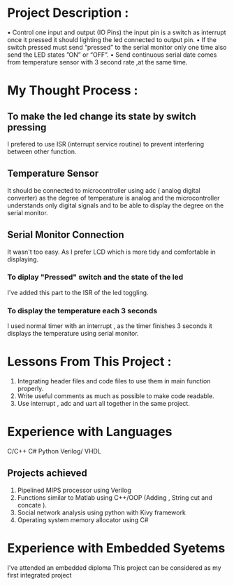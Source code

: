 # Project Description :

•	Control one input and output (IO Pins) the input pin is a switch as interrupt once it pressed it should lighting the led connected to output pin.
•	If the switch pressed must send “pressed” to the serial monitor only one time also send the LED states ”ON” or “OFF”.
•	Send continuous serial date comes from temperature sensor with 3 second rate ,at the same time.

# My Thought Process :

## To make the led change its state by switch pressing 
I prefered to use ISR (interrupt service routine) to prevent interfering between other function.
## Temperature Sensor
It should be connected to microcontroller using adc ( analog digital converter) as the degree of temperature is analog and the microcontroller understands only digital signals and to be able to display the degree on the serial monitor.
## Serial Monitor Connection
It wasn't too easy. As I prefer LCD which is more tidy and comfortable in displaying.
### To diplay "Pressed" switch and the state of the led
I've added this part to the ISR of the led toggling.
### To display the temperature each 3 seconds
I used normal timer with an interrupt , as the timer finishes 3 seconds it displays the temperature using serial monitor.

# Lessons From This Project :

1. Integrating header files and code files to use them in main function properly.
2. Write useful comments as much as possible to make code readable.
3. Use interrupt , adc and uart all together in the same project.

# Experience with Languages

C/C++
C#
Python
Verilog/ VHDL

## Projects achieved
1. Pipelined MIPS processor using Verilog
2. Functions similar to Matlab using C++/OOP (Adding , String cut and concate ).
3. Social network analysis using python with Kivy framework
4. Operating system memory allocator using C#

# Experience with Embedded Syetems

I've attended an embedded diploma 
This project can be considered as my first integrated project
